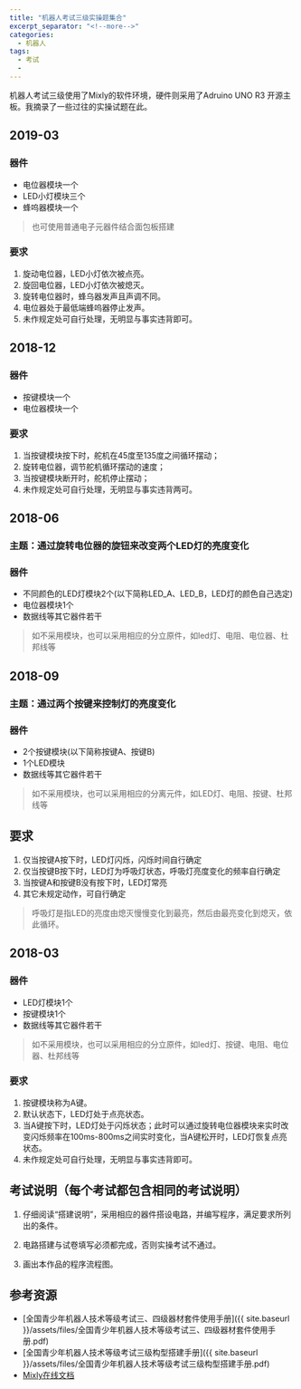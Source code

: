```yaml
---
title: "机器人考试三级实操题集合"
excerpt_separator: "<!--more-->"
categories:
  - 机器人
tags:
  - 考试
  - 
---
```


机器人考试三级使用了Mixly的软件环境，硬件则采用了Adruino UNO R3 开源主板。我摘录了一些过往的实操试题在此。

<!--more-->

## 2019-03

### 器件

* 电位器模块一个
* LED小灯模块三个
* 蜂呜器模块一个

> 也可使用普通电子元器件结合面包板搭建

### 要求

1. 旋动电位器，LED小灯依次被点亮。
2. 旋回电位器，LED小灯依次被熄灭。
3. 旋转电位器时，蜂乌器发声且声调不同。
4. 电位器处于最低端蜂呜器停止发声。
5. 未作规定处可自行处理，无明显与事实违背即可。

## 2018-12

### 器件

* 按键模块一个
* 电位器模块一个

### 要求

1. 当按键模块按下时，舵机在45度至135度之间循环摆动；
1. 旋转电位器，调节舵机循环摆动的速度；
1. 当按键模块断开时，舵机停止摆动；
1. 未作规定处可自行处理，无明显与事实违背两可。

## 2018-06

### 主题：通过旋转电位器的旋钮来改变两个LED灯的亮度变化

### 器件

* 不同颜色的LED灯模块2个(以下简称LED_A、LED_B，LED灯的颜色自己选定)
* 电位器模块1个
* 数据线等其它器件若干

> 如不采用模块，也可以采用相应的分立原件，如led灯、电阻、电位器、杜邦线等

## 2018-09

### 主题：通过两个按键来控制灯的亮度变化

### 器件

* 2个按键模块(以下简称按键A、按键B)
* 1个LED模块
* 数据线等其它器件若干

> 如不采用模块，也可以采用相应的分离元件，如LED灯、电阻、按键、杜邦线等

## 要求

1. 仅当按键A按下时，LED灯闪烁，闪烁时间自行确定
2. 仅当按键B按下时，LED灯为呼吸灯状态，呼吸灯亮度变化的频率自行确定
3. 当按键A和按键B没有按下时，LED灯常亮
4. 其它未规定动作，可自行确定

> 呼吸灯是指LED的亮度由熄灭慢慢变化到最亮，然后由最亮变化到熄灭，依此循环。

## 2018-03

### 器件

* LED灯模块1个
* 按键模块1个
* 数据线等其它器件若干

> 如不采用模块，也可以采用相应的分立原件，如led灯、按键、电阻、电位器、杜邦线等

### 要求

1. 按键模块称为A键。
2. 默认状态下，LED灯处于点亮状态。
3. 当A键按下时，LED灯处于闪烁状态；此时可以通过旋转电位器模块来实时改变闪烁频率在100ms-800ms之间实时变化，当A键松开时，LED灯恢复点亮状态。
4. 未作规定处可自行处理，无明显与事实违背即可。

## 考试说明（每个考试都包含相同的考试说明）

1. 仔细阅读“搭建说明”，采用相应的器件搭设电路，并编写程序，满足要求所列出的条件。

2. 电路搭建与试卷填写必须都完成，否则实操考试不通过。

3. 画出本作品的程序流程图。

## 参考资源

* [全国青少年机器人技术等级考试三、四级器材套件使用手册]({{ site.baseurl }}/assets/files/全国青少年机器人技术等级考试三、四级器材套件使用手册.pdf)
* [全国青少年机器人技术等级考试三级构型搭建手册]({{ site.baseurl }}/assets/files/全国青少年机器人技术等级考试三级构型搭建手册.pdf)
* [Mixly在线文档](https://mixly.readthedocs.io/zh_CN/latest/)